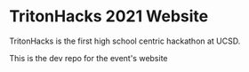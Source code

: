 # TritonHacks 2021 Website
TritonHacks is the first high school centric hackathon at UCSD.

This is the dev repo for the event's website